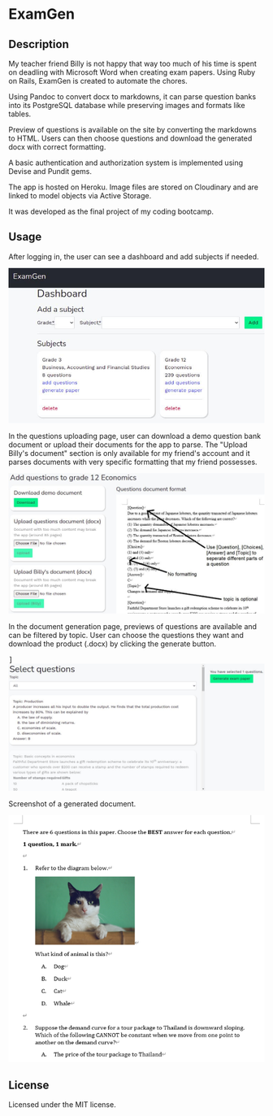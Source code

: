 # ExamGen

## Description

My teacher friend Billy is not happy that way too much of his time is spent on deadling with Microsoft Word when creating exam papers. Using Ruby on Rails, ExamGen is created to automate the chores.

Using Pandoc to convert docx to markdowns, it can parse question banks into its PostgreSQL database while preserving images and formats like tables.

Preview of questions is available on the site by converting the markdowns to HTML. Users can then choose questions and download the generated docx with correct formatting.

A basic authentication and authorization system is implemented using Devise and Pundit gems.

The app is hosted on Heroku. Image files are stored on Cloudinary and are linked to model objects via Active Storage.

It was developed as the final project of my coding bootcamp.

## Usage

After logging in, the user can see a dashboard and add subjects if needed.

<kbd><img src="app/assets/images/dashboard.jpg" width="700"></kbd>

In the questions uploading page, user can download a demo question bank document or upload their documents for the app to parse. The "Upload Billy's document" section is only available for my friend's account and it parses documents with very specific formatting that my friend possesses.

<kbd><img src="app/assets/images/add_questions.jpg" width="700"></kbd>

In the document generation page, previews of questions are available and can be filtered by topic. User can choose the questions they want and download the product (.docx) by clicking the generate button.

<kbd>]<img src="app/assets/images/generator.jpg" width="700"></kbd>

Screenshot of a generated document.

<kbd><img src="app/assets/images/docx_ss.jpg" width="600"></kbd>

## License

Licensed under the MIT license.
